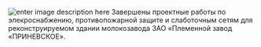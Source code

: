 <!--t Молокозавод ЗАО «Племенной завод «ПРИНЕВСКОЕ» t-->
<!--d Завершены проектные работы по элекроснабжению, противопожарной защите и d-->
<!--tag электроснабжение,сети tag-->

![enter image description here][1]
Завершены проектные работы по элекроснабжению, противопожарной защите и слаботочным сетям для реконструируемом здании молокозавода ЗАО «Племенной завод «ПРИНЕВСКОЕ».

  [1]: https://scs-spb.ru/content/images/20190407154858--1.jpg
